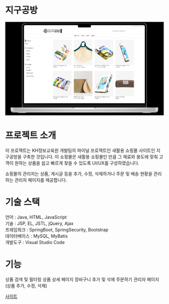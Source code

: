 # 지구공방

![Main](./docs/imgs/Main_img.png)

# 프로젝트 소개

이 프로젝트는 KH정보교육원 개발팀의 파이널 프로젝트인 새활용 쇼핑몰 사이트인 지구공방을 구축한 것입니다. 이 쇼핑몰은 새활용 쇼핑몰인 만큼 그 재료와 용도에 맞춰 고객이 원하는 상품을 쉽고 빠르게 찾을 수 있도록 UI/UX를 구성하였습니다.

쇼핑몰의 관리자는 상품, 게시글 등을 추가, 수정, 삭제하거나 주문 및 배송 현황을 관리하는 관리자 페이지를 제공합니다.

# 기술 스택
언어 : Java, HTML, JavaScript  
기술 : JSP, EL, JSTL, jQuery, Ajax  
프레임워크 : SpringBoot, SpringSecurity, Bootstrap  
데이터베이스 : MySQL, MyBatis  
개발도구 : Visual Studio Code  

# 기능
상품 검색 및 필터링
상품 상세 페이지
장바구니 추가 및 삭제
주문하기
관리자 페이지 (상품 추가, 수정, 삭제)

[사이트](http://g-workshop-pnecz.run.goorm.io/home)